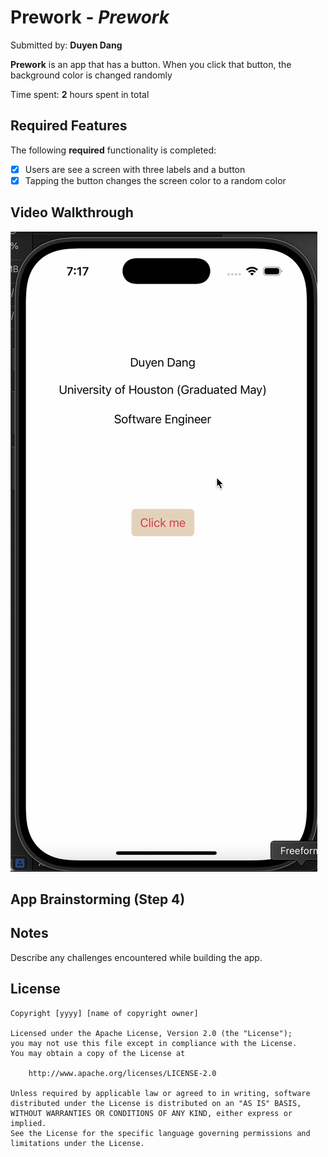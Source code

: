 # Prework - *Prework*

Submitted by: **Duyen Dang**

**Prework** is an app that has a button. When you click that button, the background color is changed randomly

Time spent: **2** hours spent in total

## Required Features

The following **required** functionality is completed:

- [x] Users are see a screen with three labels and a button
- [x] Tapping the button changes the screen color to a random color
 
## Video Walkthrough

[![Walkthrough video](https://github.com/cindyddang/codepath-ios101-prework/blob/main/Walkthrough_thumbnail.png)](https://github.com/cindyddang/codepath-ios101-prework/blob/main/walkthrough.mov)

## App Brainstorming (Step 4)

## Notes

Describe any challenges encountered while building the app.

## License

    Copyright [yyyy] [name of copyright owner]

    Licensed under the Apache License, Version 2.0 (the "License");
    you may not use this file except in compliance with the License.
    You may obtain a copy of the License at

        http://www.apache.org/licenses/LICENSE-2.0

    Unless required by applicable law or agreed to in writing, software
    distributed under the License is distributed on an "AS IS" BASIS,
    WITHOUT WARRANTIES OR CONDITIONS OF ANY KIND, either express or implied.
    See the License for the specific language governing permissions and
    limitations under the License.
